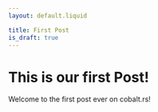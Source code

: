 ```yaml
---
layout: default.liquid

title: First Post
is_draft: true
---
```


# This is our first Post!

Welcome to the first post ever on cobalt.rs!
